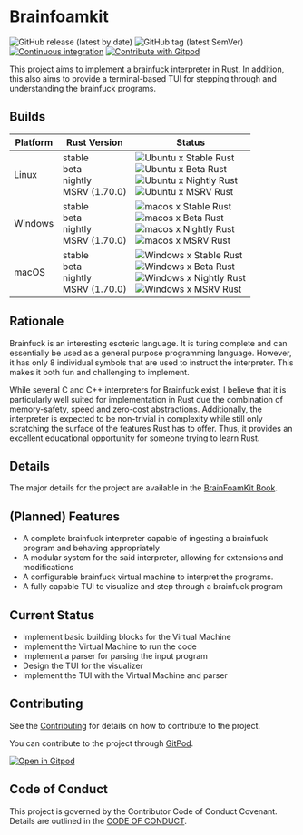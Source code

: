 <!--
SPDX-FileCopyrightText: 2023 - 2024 Ali Sajid Imami

SPDX-License-Identifier: CC0-1.0
-->

# Brainfoamkit

![GitHub release (latest by date)](https://img.shields.io/github/v/release/AliSajid/brainfoamkit)
![GitHub tag (latest SemVer)](https://img.shields.io/github/v/tag/AliSajid/brainfoamkit)
[![Continuous integration](https://github.com/AliSajid/BrainFoamKit/actions/workflows/ci.yaml/badge.svg)](https://github.com/AliSajid/BrainFoamKit/actions/workflows/ci.yaml)
[![Contribute with Gitpod](https://img.shields.io/badge/Contribute%20with-Gitpod-908a85?logo=gitpod)](https://gitpod.io/#AliSajid/brainfoamkit)

This project aims to implement a [brainfuck](https://esolangs.org/wiki/Brainfuck) interpreter in Rust. In addition, this
also aims to provide a terminal-based TUI for stepping through and understanding the brainfuck programs.

## Builds

| Platform | Rust Version                                        | Status                                                                                                                                                                                                                                                                                                                                                                                                                                                                                                                                                                                                                                                                          |
|----------|-----------------------------------------------------|---------------------------------------------------------------------------------------------------------------------------------------------------------------------------------------------------------------------------------------------------------------------------------------------------------------------------------------------------------------------------------------------------------------------------------------------------------------------------------------------------------------------------------------------------------------------------------------------------------------------------------------------------------------------------------|
| Linux    | stable <br/> beta <br/> nightly <br/> MSRV (1.70.0) | ![Ubuntu x Stable Rust](https://img.shields.io/endpoint?url=https://gist.githubusercontent.com/AliSajid/80eb42183fabbaf02eebcf768bdae485/raw/ubuntu-stable.json) <br/> ![Ubuntu x Beta Rust](https://img.shields.io/endpoint?url=https://gist.githubusercontent.com/AliSajid/80eb42183fabbaf02eebcf768bdae485/raw/ubuntu-beta.json) <br/> ![Ubuntu x Nightly Rust](https://img.shields.io/endpoint?url=https://gist.githubusercontent.com/AliSajid/80eb42183fabbaf02eebcf768bdae485/raw/ubuntu-nightly.json) <br/> ![Ubuntu x MSRV Rust](https://img.shields.io/endpoint?url=https://gist.githubusercontent.com/AliSajid/80eb42183fabbaf02eebcf768bdae485/raw/ubuntu-msrv.json) |
| Windows  | stable <br/> beta <br/> nightly <br/> MSRV (1.70.0) | ![macos x Stable Rust](https://img.shields.io/endpoint?url=https://gist.githubusercontent.com/AliSajid/80eb42183fabbaf02eebcf768bdae485/raw/windows-stable.json) <br/> ![macos x Beta Rust](https://img.shields.io/endpoint?url=https://gist.githubusercontent.com/AliSajid/80eb42183fabbaf02eebcf768bdae485/raw/windows-beta.json) <br/> ![macos x Nightly Rust](https://img.shields.io/endpoint?url=https://gist.githubusercontent.com/AliSajid/80eb42183fabbaf02eebcf768bdae485/raw/windows-nightly.json) <br/> ![macos x MSRV Rust](https://img.shields.io/endpoint?url=https://gist.githubusercontent.com/AliSajid/80eb42183fabbaf02eebcf768bdae485/raw/windows-msrv.json) |
| macOS    | stable <br/> beta <br/> nightly <br/> MSRV (1.70.0) | ![Windows x Stable Rust](https://img.shields.io/endpoint?url=https://gist.githubusercontent.com/AliSajid/80eb42183fabbaf02eebcf768bdae485/raw/macos-stable.json) <br/> ![Windows x Beta Rust](https://img.shields.io/endpoint?url=https://gist.githubusercontent.com/AliSajid/80eb42183fabbaf02eebcf768bdae485/raw/macos-beta.json) <br/> ![Windows x Nightly Rust](https://img.shields.io/endpoint?url=https://gist.githubusercontent.com/AliSajid/80eb42183fabbaf02eebcf768bdae485/raw/macos-nightly.json) <br/> ![Windows x MSRV Rust](https://img.shields.io/endpoint?url=https://gist.githubusercontent.com/AliSajid/80eb42183fabbaf02eebcf768bdae485/raw/macos-msrv.json) |

## Rationale

Brainfuck is an interesting esoteric language. It is turing complete and can essentially be used as a general purpose
programming language. However, it has only 8 individual symbols that are used to instruct the interpreter. This makes it
both fun and challenging to implement.

While several C and C++ interpreters for Brainfuck exist, I believe that it is particularly well suited for
implementation in Rust due the combination of memory-safety, speed and zero-cost abstractions. Additionally, the
interpreter is expected to be non-trivial in complexity while still only scratching the surface of the features Rust has
to offer. Thus, it provides an excellent educational opportunity for someone trying to learn Rust.

## Details

The major details for the project are available in the [BrainFoamKit Book](https://brainfoamkit.imamiland.com/).

## (Planned) Features

- A complete brainfuck interpreter capable of ingesting a brainfuck program and behaving appropriately
- A modular system for the said interpreter, allowing for extensions and modifications
- A configurable brainfuck virtual machine to interpret the programs.
- A fully capable TUI to visualize and step through a brainfuck program

## Current Status

- Implement basic building blocks for the Virtual Machine
- Implement the Virtual Machine to run the code
- Implement a parser for parsing the input program
- Design the TUI for the visualizer
- Implement the TUI with the Virtual Machine and parser

## Contributing

See the [Contributing](CONTRIBUTING.md) for details on how to contribute to the project.

You can contribute to the project through [GitPod](https://gitpod.io).

[![Open in Gitpod](https://gitpod.io/button/open-in-gitpod.svg)](https://gitpod.io/#AliSajid/brainfoamkit)

## Code of Conduct

This project is governed by the Contributor Code of Conduct Covenant. Details are outlined in
the [CODE OF CONDUCT](CODE_OF_CONDUCT.md).

